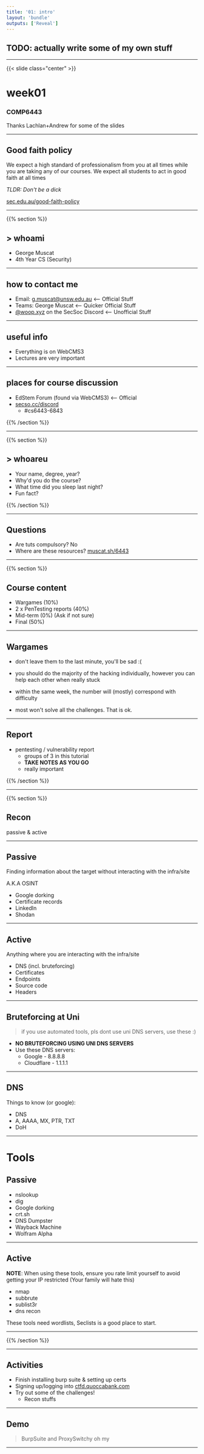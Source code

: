 ```yaml
---
title: '01: intro'
layout: 'bundle'
outputs: ['Reveal']
---
```


## TODO: actually write some of my own stuff

---

{{< slide class="center" >}}

# week01

### COMP6443

Thanks Lachlan+Andrew for some of the slides

---

## Good faith policy

We expect a high standard of professionalism from you at all times while you are taking any of our courses. We expect all students to act in good faith at all times

_TLDR: Don't be a dick_

[sec.edu.au/good-faith-policy](https://sec.edu.au/good-faith-policy)

---

{{% section %}}

## > whoami

-   George Muscat
-   4th Year CS (Security)

---

## how to contact me

-   Email: g.muscat@unsw.edu.au <-- Official Stuff
-   Teams: George Muscat <-- Quicker Official Stuff
-   [@woop.xyz]() on the SecSoc Discord <-- Unofficial Stuff

---

## useful info

-   Everything is on WebCMS3
-   Lectures are very important

---

## places for course discussion

-   EdStem Forum (found via WebCMS3) <-- Official
-   [secso.cc/discord](https://secso.cc/discord)
    -   #cs6443-6843

{{% /section %}}

---

{{% section %}}

## > whoareu

-   Your name, degree, year?
-   Why'd you do the course?
-   What time did you sleep last night?
-   Fun fact?

{{% /section %}}

---

## Questions

-   Are tuts compulsory? No
-   Where are these resources? [muscat.sh/6443]()

---

{{% section %}}

## Course content

-   Wargames (10%)
-   2 x PenTesting reports (40%)
-   Mid-term (0%) (Ask if not sure)
-   Final (50%)

---

## Wargames

-   don't leave them to the last minute, you'll be sad :(

-   you should do the majority of the hacking individually, however you can help each other when really stuck

-   within the same week, the number will (mostly) correspond with difficulty

-   most won't solve all the challenges. That is ok.

---

## Report

-   pentesting / vulnerability report
    -   groups of 3 in this tutorial
    -   **TAKE NOTES AS YOU GO**
    -   really important

{{% /section %}}

---

{{% section %}}

## Recon

passive & active

---

## Passive

Finding information about the target without interacting with the infra/site

A.K.A OSINT

-   Google dorking
-   Certificate records
-   LinkedIn
-   Shodan

---

## Active

Anything where you are interacting with the infra/site

-   DNS (incl. bruteforcing)
-   Certificates
-   Endpoints
-   Source code
-   Headers

---

## Bruteforcing at Uni

> if you use automated tools, pls dont use uni DNS servers, use these :)

-   **NO BRUTEFORCING USING UNI DNS SERVERS**
-   Use these DNS servers:
    -   Google - 8.8.8.8
    -   Cloudflare - 1.1.1.1

---

## DNS

Things to know (or google):

-   DNS
-   A, AAAA, MX, PTR, TXT
-   DoH

---

# Tools

## Passive

-   nslookup
-   dig
-   Google dorking
-   crt.sh
-   DNS Dumpster
-   Wayback Machine
-   Wolfram Alpha

---

## Active

**NOTE**: When using these tools, ensure you rate limit yourself to avoid getting your IP restricted (Your family will hate this)

-   nmap
-   subbrute
-   sublist3r
-   dns recon

These tools need wordlists, Seclists is a good place to start.

---

{{% /section %}}

---

## Activities

-   Finish installing burp suite & setting up certs
-   Signing up/logging into [ctfd.quoccabank.com]()
-   Try out some of the challenges!
    -   Recon stuffs

---

## Demo

> BurpSuite and ProxySwitchy oh my

---
